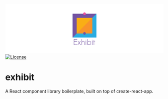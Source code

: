 ![exhibit banner](https://raw.githubusercontent.com/au-re/exhibit/gh-pages/media/exhibit.png)
[![License](https://img.shields.io/packagist/l/doctrine/orm.svg?style=flat-square)](https://github.com/au-re/exhibit/blob/master/LICENSE)

# exhibit

A React component library boilerplate, built on top of create-react-app.
